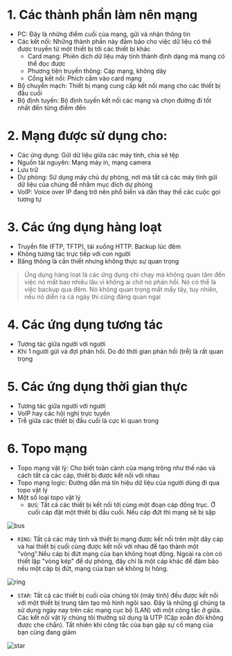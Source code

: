 # 1. Các thành phần làm nên mạng
- PC: Đây là những điểm cuối của mạng, gửi và nhận thông tin
- Các kết nối: Những thành phần này đảm bảo cho việc dữ liệu có thể được truyền từ một thiết bị tới các thiết bị khác
  - Card mạng: Phiên dịch dữ liệu máy tính thành định dạng mà mạng có thể đọc được
  - Phương tiện truyền thông: Cáp mạng, không dây
  - Cổng kết nối: Phích cắm vào card mạng
- Bộ chuyển mạch: Thiết bị mạng cung cấp kết nối mạng cho các thiết bị đầu cuối
- Bộ định tuyến: Bộ định tuyến kết nối các mạng và chọn đường đi tốt nhất đến từng điểm đến

# 2. Mạng được sử dụng cho:
- Các ứng dụng: Gửi dữ liệu giữa các máy tính, chia sẻ tệp
- Nguồn tài nguyên: Mạng máy in, mạng camera
- Lưu trữ
- Dự phòng: Sử dụng máy chủ dự phòng, nơi mà tất cả các máy tính gửi dữ liệu của chúng để nhằm mục đích dự phòng
- VoIP: Voice over IP đang trở nên phổ biến và dần thay thế các cuộc gọi tương tự

# 3. Các ứng dụng hàng loạt
- Truyền file (FTP, TFTP), tải xuống HTTP. Backup lúc đêm
- Không tương tác trực tiếp với con người
- Băng thông là cần thiết nhưng không thực sự quan trọng
> Ứng dụng hàng loạt là các ứng dụng chỉ chạy mà không quan tâm đến việc nó mất bao nhiêu lâu vì không ai chờ nó phản hồi. Nó có thể là việc backup qua đêm. Nó không quan trọng mất mấy tây, tuy nhiên, nếu nó diễn ra cả ngày thì cũng đáng quan ngại

# 4. Các ứng dụng tương tác
- Tương tác giữa người với người
- Khi 1 người gửi và đợi phản hồi. Do đó thời gian phản hồi (trễ) là rất quan trọng

# 5. Các ứng dụng thời gian thực
- Tương tác giữa người với người
- VoIP hay các hội nghị trực tuyến
- Trễ giữa các thiết bị đầu cuối là cực kì quan trong

# 6. Topo mạng
- Topo mạng vật lý: Cho biết toàn cảnh của mạng trông như thế nào và cách tất cả các cáp, thiết bị được kết nối với nhau
- Topo mạng logic: Đường dẫn mà tín hiệu dữ liệu của người dùng đi qua topo vật lý
- Một số loại topo vật lý
  * `BUS`: Tất cả các thiết bị kết nối tới cùng một đoạn cáp đồng trục. Ở cuối cáp đặt một thiết bị đầu cuối. Nếu cáp đứt thì mạng sẽ bị sập

![bus](https://user-images.githubusercontent.com/71936544/135959497-ff755764-5cae-4b53-bf6b-78d5ed38b20d.png)

  * `RING`: Tất cả các máy tính và thiết bị mạng được kết nối trên một dây cáp và hai thiết bị cuối cùng được kết nối với nhau để tạo thành một "vòng".Nếu cáp bị đứt mạng của bạn không hoạt động. Ngoài ra còn có thiết lập "vòng kép" để dự phòng, đây chỉ là một cáp khác để đảm bảo nếu một cáp bị đứt, mạng của bạn sẽ không bị hỏng.   

  ![ring](https://user-images.githubusercontent.com/71936544/135959697-5a39fade-fb40-4399-9081-ef0242dffb91.png)
  
  * `STAR`: Tất cả các thiết bị cuối của chúng tôi (máy tính) đều được kết nối với một thiết bị trung tâm tạo mô hình ngôi sao. Đây là những gì chúng ta sử dụng ngày nay trên các mạng cục bộ (LAN) với một công tắc ở giữa. Các kết nối vật lý chúng tôi thường sử dụng là UTP (Cặp xoắn đôi không được che chắn). Tất nhiên khi công tắc của bạn gặp sự cố mạng của bạn cũng đang giảm

![star](https://user-images.githubusercontent.com/71936544/135959777-903d7064-4209-40c0-bb3d-80a75d3b5122.png)
